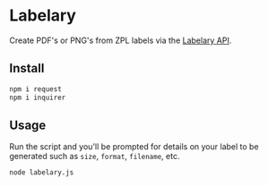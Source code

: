 # Labelary

Create PDF's or PNG's from ZPL labels via the [Labelary API](http://labelary.com/service.html).

## Install

```bash
npm i request
npm i inquirer
```

## Usage

Run the script and you'll be prompted for details on your label to be generated such as `size`, `format`, `filename`, etc.

```bash
node labelary.js
```

